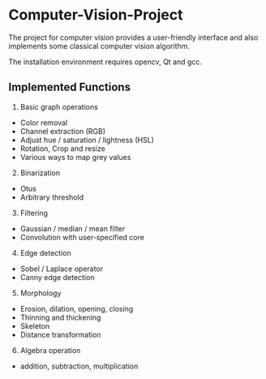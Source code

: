 # Computer-Vision-Project

The project for computer vision provides a user-friendly interface and also implements some classical computer vision algorithm.

The installation environment requires opencv, Qt and gcc.

## Implemented Functions
1. Basic graph operations
- Color removal
- Channel extraction (RGB)
- Adjust hue / saturation / lightness (HSL)
- Rotation, Crop and resize
- Various ways to map grey values
2. Binarization
- Otus
- Arbitrary threshold
3. Filtering
- Gaussian / median / mean filter
- Convolution with user-specified core
4. Edge detection
- Sobel / Laplace operator
- Canny edge detection
5. Morphology
- Erosion, dilation, opening, closing
- Thinning and thickening 
- Skeleton
- Distance transformation
6. Algebra operation
- addition, subtraction, multiplication

